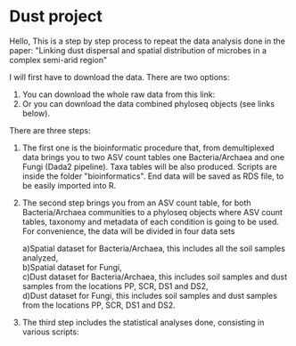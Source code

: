 # Dust project

Hello,
This is a step by step process to repeat the data analysis done in the paper:
"Linking dust dispersal and spatial distribution of microbes in a complex semi-arid region"

I will first have to download the data.
There are two options:

1. You can download the whole raw data from this link:
2. Or you can download the data combined phyloseq objects (see links below).


There are three steps: 
1. The first one is the bioinformatic procedure that, from demultiplexed data brings you to two ASV count tables one Bacteria/Archaea and one Fungi (Dada2 pipeline). Taxa tables will be also produced. Scripts are inside the folder "bioinformatics". End data will be saved as RDS file, to be easily imported into R.

2. The second step brings you from an ASV count table, for both Bacteria/Archaea communities to a  phyloseq objects where ASV count tables, taxonomy and metadata of each condition is going to be used. 
For convenience, the data will be divided in four data sets<br />

      a)Spatial dataset for Bacteria/Archaea, this includes all the soil samples analyzed,<br />
      b)Spatial dataset for Fungi,<br />
      c)Dust dataset for Bacteria/Archaea,  this includes soil samples and dust samples from the locations PP, SCR, DS1 and DS2,<br />
      d)Dust dataset for Fungi,  this includes soil samples and dust samples from the locations PP, SCR, DS1 and DS2.<br />


3. The third step includes the statistical analyses done, consisting in various scripts:

